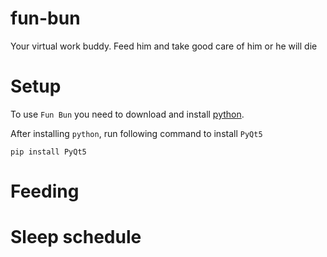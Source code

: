 # fun-bun
Your virtual work buddy. Feed him and take good care of him or he will die

# Setup
To use ```Fun Bun``` you need to download and install [python](https://www.python.org/downloads/).

After installing ```python```, run following command to install ```PyQt5```
```
pip install PyQt5
```

# Feeding

# Sleep schedule
